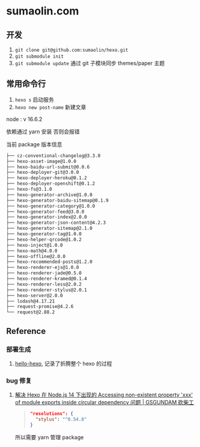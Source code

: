 # sumaolin.com

## 开发

1. `git clone git@github.com:sumaolin/hexo.git`
2. `git submodule init`
3. `git submodule update` 通过 git 子模块同步 themes/paper 主题

## 常用命令行

1. `hexo s` 启动服务
2. `hexo new post-name` 新建文章

node : v 16.6.2

依赖通过 yarn 安装 否则会报错

当前 package 版本信息

```bash
├── cz-conventional-changelog@3.3.0
├── hexo-asset-image@1.0.0
├── hexo-baidu-url-submit@0.0.6
├── hexo-deployer-git@3.0.0
├── hexo-deployer-heroku@0.1.2
├── hexo-deployer-openshift@0.1.2
├── hexo-fs@3.1.0
├── hexo-generator-archive@1.0.0
├── hexo-generator-baidu-sitemap@0.1.9
├── hexo-generator-category@1.0.0
├── hexo-generator-feed@3.0.0
├── hexo-generator-index@2.0.0
├── hexo-generator-json-content@4.2.3
├── hexo-generator-sitemap@2.1.0
├── hexo-generator-tag@1.0.0
├── hexo-helper-qrcode@1.0.2
├── hexo-inject@1.0.0
├── hexo-math@4.0.0
├── hexo-offline@2.0.0
├── hexo-recommended-posts@1.2.0
├── hexo-renderer-ejs@1.0.0
├── hexo-renderer-jade@0.5.0
├── hexo-renderer-kramed@0.1.4
├── hexo-renderer-less@2.0.2
├── hexo-renderer-stylus@2.0.1
├── hexo-server@2.0.0
├── lodash@4.17.21
├── request-promise@4.2.6
└── request@2.88.2
```

## Reference

### 部署生成

1. [hello-hexo](http://sumaolin.com/2016/02/17/hello-hexo/), 记录了折腾整个 hexo 的过程

### bug 修复

1. [解决 Hexo 在 Node.js 14 下出现的 Accessing non-existent property 'xxx' of module exports inside circular dependency 问题 | GSGUNDAM 砍柴工](https://gsgundam.com/2021-10-29-hexo-nodejs14-accessing-non-existent-property-issue/)

   > ```json
   > "resolutions": {
   >   "stylus": "^0.54.8"
   > }
   > ```

   所以需要 yarn 管理 package
